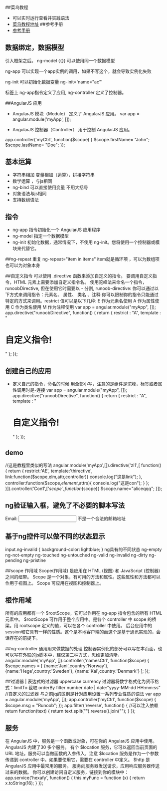 ##菜鸟教程
* 可以实时运行查看并实践语法
* [菜鸟教程地址](http://www.runoob.com/angularjs/angularjs-tutorial.html)
##参考手册
* [参考手册](http://www.runoob.com/angularjs/angularjs-reference.html)
## 数据绑定，数据模型
引入框架之后。
ng-model {{}} 可以使用同一个数据模型

ng-app 可以实现一个app实例的调用，如果不写这个，就会导致实例化失败

ng-init 可以初始化数据变量 ng-init='name="ac"'

标签上 ng-app指令定义了应用, ng-controller 定义了控制器。

##AngularJS 应用

* AngularJS 模块（Module） 定义了 AngularJS 应用。
var app = angular.module('myApp', []);


* AngularJS 控制器（Controller） 用于控制 AngularJS 应用。

app.controller('myCtrl', function($scope) {
    $scope.firstName= "John";
    $scope.lastName= "Doe";
});

## 基本运算
* 字符串相加
变量相加（运算），拼接字符串 
* 数学运算 ，与js相同
* ng-bind 可以直接使用变量 不用大括号
* 对象语法与js相同
* 支持数组语法

## 指令
* ng-app 指令初始化一个 AngularJS 应用程序
* ng-model 指定一个数据模型
* ng-init 初始化数据，通常情况下，不使用 ng-init。您将使用一个控制器或模块来代替它。

##ng-repeat 重复
ng-repeat="item in items"
item就是循环项 ，可以为数组项也可以为对象本身

##自定义指令
可以使用 .directive 函数来添加自定义的指令。
要调用自定义指令，HTML 元素上需要添加自定义指令名。
使用驼峰法来命名一个指令， runoobDirective, 但在使用它时需要以 - 分割, runoob-directive:
你可以通过以下方式来调用指令：元素名、 属性、 类名 、注释
你可以限制你的指令只能通过特定的方式来调用。restrict 值可以是以下几种:
E 作为元素名使用
A 作为属性使用
C 作为类名使用
M 作为注释使用
var app = angular.module("myApp", []);
app.directive("runoobDirective", function() {
    return {
        restrict : "A",
        template : "<h1>自定义指令!</h1>"
    };
});


## 创建自己的应用
* 定义自己的指令，命名的时候 用全部小写，注意的是组件是驼峰，标签或者属性调用时是-连接
var app = angular.module("myApp", []);
app.directive("runoobDirective", function() {
    return {
        restrict : "A",
        template : "<h1>自定义指令!</h1>"
    };
});


## demo
//这是教程里类似的写法
angular.module('myApp',[]).directive('zl1',[ function(){
  return {
    restrict:'AE',
    template:'thirective',
    link:function($scope,elm,attr,controller){
      console.log("这是link");
    },
    controller:function($scope,$element,$attrs){
      console.log("这是con");
    }
  };
}]).controller('Con1',['$scope',function($scope){
  $scope.name="aliceqqq";
}]);

## ng验证输入框，避免了不必要的脚本写法
<form ng-app="" name="myForm">
    Email:
    <input type="email" name="myAddress" ng-model="text">
    <span ng-show="myForm.myAddress.$error.email">不是一个合法的邮箱地址</span>
</form>

## 基于ng控件可以做不同的状态显示
input.ng-invalid {
    background-color: lightblue;
}
ng具有的不同状态
ng-empty
ng-not-empty
ng-touched
ng-untouched
ng-valid
ng-invalid
ng-dirty
ng-pending
ng-pristine


##scope 作用域
Scope(作用域) 是应用在 HTML (视图) 和 JavaScript (控制器)之间的纽带。
Scope 是一个对象，有可用的方法和属性。这些属性和方法都可以作用于视图上。
Scope 可应用在视图和控制器上。

## 根作用域
所有的应用都有一个 $rootScope，它可以作用在 ng-app 指令包含的所有 HTML 元素中。
$rootScope 可作用于整个应用中。是各个 controller 中 scope 的桥梁。用 rootscope 定义的值，可以在各个 controller 中使用。
后台应用中的session和它具有一样的性质。这个是本地客户端的而这个是基于通讯实现的，会话存在的前提下。

##ng-controller 通用用来做数据的处理
控制器实例化的部分可以写在本页面，也可以写在外联的js脚本中，建议第二种方式，思维更加清晰，
angular.module('myApp', []).controller('namesCtrl', function($scope) {
    $scope.names = [
        {name:'Jani',country:'Norway'},
        {name:'Hege',country:'Sweden'},
        {name:'Kai',country:'Denmark'}
    ];
});

##过滤器
| 表达式的过滤器 uppercase  currency 过滤器将数字格式化为货币格式：limitTo 截取 orderBy filter number date | date:"yyyy-MM-dd HH:mm:ss"
//自定义的过滤器  与之前jq的区别是针对应用设置一系列专业性质的语法
var app = angular.module('myApp', []);
app.controller('myCtrl', function($scope) {
    $scope.msg = "Runoob";
});
app.filter('reverse', function() { //可以注入依赖
    return function(text) {
        return text.split("").reverse().join("");
    }
});

## 服务
在 AngularJS 中，服务是一个函数或对象，可在你的 AngularJS 应用中使用。
AngularJS 内建了30 多个服务。
有个 $location 服务，它可以返回当前页面的 URL 地址。服务可以当做函数的入参传入，注意 $location 服务是作为一个参数传递到 controller 中。如果要使用它，需要在 controller 中定义。
$http 是 AngularJS 应用中最常用的服务。 服务向服务器发送请求，应用响应服务器传送过来的数据。
你可以创建访问自定义服务，链接到你的模块中：
app.service('hexafy', function() {
    this.myFunc = function (x) {
        return x.toString(16);
    }
});


